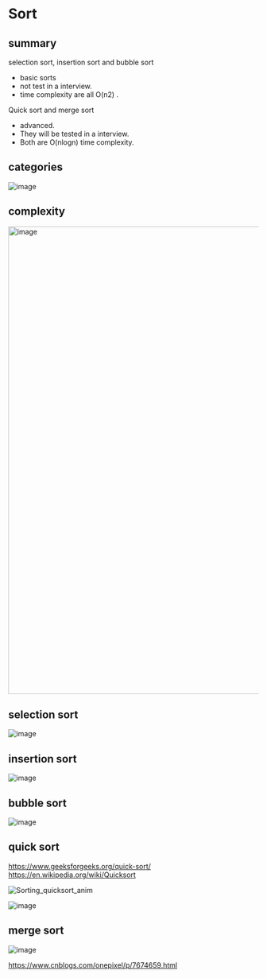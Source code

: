 # Sort

## summary

selection sort, insertion sort and bubble sort

- basic sorts
- not test in a interview. 
- time complexity are all O(n2) . 

Quick sort and merge sort 
- advanced. 
- They will be tested in a interview.
- Both are O(nlogn) time complexity. 

## categories

![image](https://user-images.githubusercontent.com/1209204/205418495-864e869d-cc4b-412d-a211-d2e89fa4b8d3.png)

## complexity

<img width="941" alt="image" src="https://user-images.githubusercontent.com/1209204/205418548-482f1813-e728-49d8-8d70-18f0a7d1ba53.png">

## selection sort

![image](https://user-images.githubusercontent.com/1209204/205418561-47f9a33e-d9ad-40df-b772-5e81697ef2e1.gif)

## insertion sort

![image](https://user-images.githubusercontent.com/1209204/205418568-141e6a63-cb1a-4b83-ad6b-169af494dd1a.gif)

## bubble sort

![image](https://user-images.githubusercontent.com/1209204/205418575-4f76b060-1d83-45df-afa6-2ffeacf530e8.gif)

## quick sort

https://www.geeksforgeeks.org/quick-sort/  
https://en.wikipedia.org/wiki/Quicksort  


![Sorting_quicksort_anim](https://user-images.githubusercontent.com/1209204/205549416-cc28da1d-84d4-4024-95de-b058124dd2a2.gif)

![image](https://user-images.githubusercontent.com/1209204/205418598-eb0d72d9-0846-426b-a830-5bf8c9b61596.gif)

## merge sort

![image](https://user-images.githubusercontent.com/1209204/205418589-403b80ba-3ae9-4a93-9bd2-dd4a20825628.gif)



https://www.cnblogs.com/onepixel/p/7674659.html
